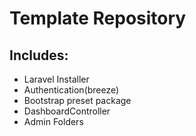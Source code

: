 # Template Repository

## Includes:

-   Laravel Installer
-   Authentication(breeze)
-   Bootstrap preset package
-   DashboardController
-   Admin Folders
